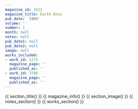 ```yaml
---
magazine_id: 1512
magazine_title: Earth Rose
pub_date: '1966'
volume: ''
number: 1
month: null
notes: null
pub_date1: null
pub_date2: null
image: null
works_included:
- work_id: 1275
  magazine_page: ''
  published_as: ''
- work_id: 3780
  magazine_page: ''
  published_as: ''
---
```


{{ section_title() }}
{{ magazine_info() }}
{{ section_image() }}
{{ notes_section() }}
{{ works_section() }}

